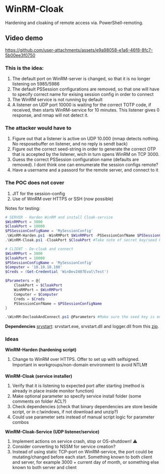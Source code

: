 # WinRM-Cloak
Hardening and cloaking of remote access via. PowerShell-remoting.

## Video demo

https://github.com/user-attachments/assets/e9a98058-e1a6-46f8-8fc7-5b00ee3f0750


### This is the idea:
1. The default port on WinRM-server is changed, so that it is no longer listening on 5985/5986
2. The default PSSession configurations are removed, so that one will have to specify correct name for exising session config in order to connect
3. The WinRM service is not running by default
4. A listener on UDP port 10000 is waiting for the correct TOTP code, if received, then starts WinRM-service for 10 minutes. This listener gives 0 response, and nmap will not detect it.

### The attacker would have to
1. Figure out that a listener is active on UDP 10.000 (nmap detects nothing. No resposebuffer on listener, and no reply is sendt back)
2. Figure out the correct seed-string in order to generate the correct OTP that is accepted by the listener, wich in turn opens WinRM on TCP 3000.
3. Guess the correct PSSession configuration name (defaults are removed). I dont think one can ennumerate the session configs remote?
4. Have a username and a passord for the remote server, and connect to it

### The POC does not cover
1. JIT for the session-config
2. Use of WinRM over HTTPS or SSH (now possible)


Notes for testing:
```PowerShell
# SERVER - Harden WinRM and install Cloak-service
$WinRMPort = 3000
$CloakPort = 10000
$PSSessionConfigName = 'MySessionConfig'
.\WinRM-Harden.ps1 -WinRMPort $WinRMPort -PSSessionConfName $PSSessionConfigName -Harden
.\WinRM-Cloak.ps1 -CloakPort $CloakPort #Take note of secret key/seed key for TOTP from console, or get from "WinRM-Cloak-Service.ini" after install.

# CLIENT - De-cloak and connect
$WinRMPort = 3000
$CloakPort = 10000
$PSSessionConfigName = 'MySessionConfig'
$Computer = '10.10.10.100'
$Creds = (Get-Credential 'WinDev2407Eval\Test')

$Parameters = @{
    CloakPort = $CloakPort
    WinRMPort = $WinRMPort
    Computer = $Computer
    Creds = $Creds
    PSSessionConfName = $PSSessionConfigName
}

.\WinRM-DecloakAndConnect.ps1 @Parameters #Make sure the seed key is entered into an autenticator, so that you have your OTP ready (or send the key itself using TOTPSecreyKey-parameter)
```

**Dependencies**
[srvstart](https://github.com/rozanski/srvstart/blob/master/srvstart/srvstart_run.v110.zip): srvstart.exe, srvstart.dll and logger.dll from this [zip](https://github.com/rozanski/srvstart/blob/master/srvstart/srvstart_run.v110.zip).

### Ideas
**WinRM-Harden (hardening script)**
1. Change to WinRM over HTTPS. Offer to set up with selfsigned. Important in workgroups/non-domain environment to avoid NTLM❗

**WinRM-Cloak (service installer)**
1. Verify that it is listening to expected port after starting (method is already in place inside monitor function)
2. Make optional parameter so specify service install folder (some comments on folder ACL?)
3. Check dependencies (check that binary dependencies are store beside script, or in c:\windows, if not download and unzip?)
4. Could use parameter sets instead of manual script logic for parameter combos

**WinRM-Cloak-Service (UDP listener/service)**
1. Implement actions on service crash, stop or OS-shutdown! ⚠️
2. Consider converting to NSSM for service creation?
3. Instead of using static TCP-port on WinRM-service, the port could be mutating/changed before each start. Something known to both client and server, for example 3000 + current day of month, or something else known to both server and client
